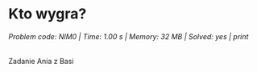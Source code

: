 # Kto wygra?
###### Problem code: NIM0 \| Time: 1.00 s \| Memory: 32 MB \| Solved: yes \| print

Zadanie
Ania z Basi
